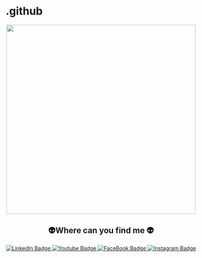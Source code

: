 # .github  
<div id="header" align="center">
  <img src="https://media.giphy.com/media/cpAGF6uxLw93uuQNNJ/giphy.gif" width="500"/>
</div>

<div align="center">
<h2 width="300">
<g-emoji class="g-emoji" alias="alien" fallback-src="https://github.githubassets.com/images/icons/emoji/unicode/1f47d.png">👽</g-emoji>Where can you find me <g-emoji class="g-emoji" alias="alien" fallback-src="https://github.githubassets.com/images/icons/emoji/unicode/1f47d.png">👽</g-emoji>
</div>
</h2>

<div id="badges" align="center">
  <a href="https://www.linkedin.com/in/tientranviet-0507xx/">
    <img src="https://camo.githubusercontent.com/6e6f6848e97889deea2787cef6b145fbf444956ff08df59cc05a0783c7580c0a/68747470733a2f2f696d672e69636f6e73382e636f6d2f627562626c65732f3130302f3030303030302f6c696e6b6564696e2e706e67" alt="LinkedIn Badge"/>
  </a>
  <a href="https://www.youtube.com/channel/UCnLLloYlqSiDVTEEsG4ZDIw">
    <img src="https://camo.githubusercontent.com/840b935f3a3814d0acd5ad1a373f8fdd2dab42cdda1ca97957baae0042da2f06/68747470733a2f2f696d672e69636f6e73382e636f6d2f627562626c65732f3130302f3030303030302f796f75747562652d737175617265642e706e67" alt="Youtube Badge"/>
  </a>
  <a href="https://www.facebook.com/tien.tranviet.3975">
    <img src="https://camo.githubusercontent.com/e349b8dac459834a7f18d231a0bdc77b9742e326a1e7c38192d8dd1be944e270/68747470733a2f2f696d672e69636f6e73382e636f6d2f627562626c65732f3130302f3030303030302f66616365626f6f6b2d6e65772e706e67" alt="FaceBook Badge"/>
  </a>
  <a href="https://www.instagram.com/tientran.0507xx/">
    <img src="https://camo.githubusercontent.com/4f9806e71f499e9cc0c0a13b5ef49eae2c2fb9fb40f335194ff3cf36cf2847b2/68747470733a2f2f696d672e69636f6e73382e636f6d2f627562626c65732f3130302f3030303030302f696e7374616772616d2e706e67" alt="Instagram Badge"/>
  </a>
  
</div>

